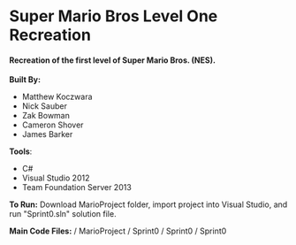Super Mario Bros Level One Recreation 
========================

<h4>Recreation of the first level of Super Mario Bros. (NES).</h4>

<p><strong>Built By:</strong></p>
<ul>
<li>Matthew Koczwara</li>
<li>Nick Sauber</li>
<li>Zak Bowman</li>
<li>Cameron Shover</li>
<li>James Barker</li>
</ul>

<p><strong>Tools</strong>:</p>
<ul>
<li>C#</li>
<li>Visual Studio 2012</li>
<li>Team Foundation Server 2013</li>
</ul>


<strong>To Run:</strong> Download MarioProject folder, import project into Visual Studio, and run "Sprint0.sln" solution file.

<strong>Main Code Files:</strong> / MarioProject / Sprint0 / Sprint0 / Sprint0 
